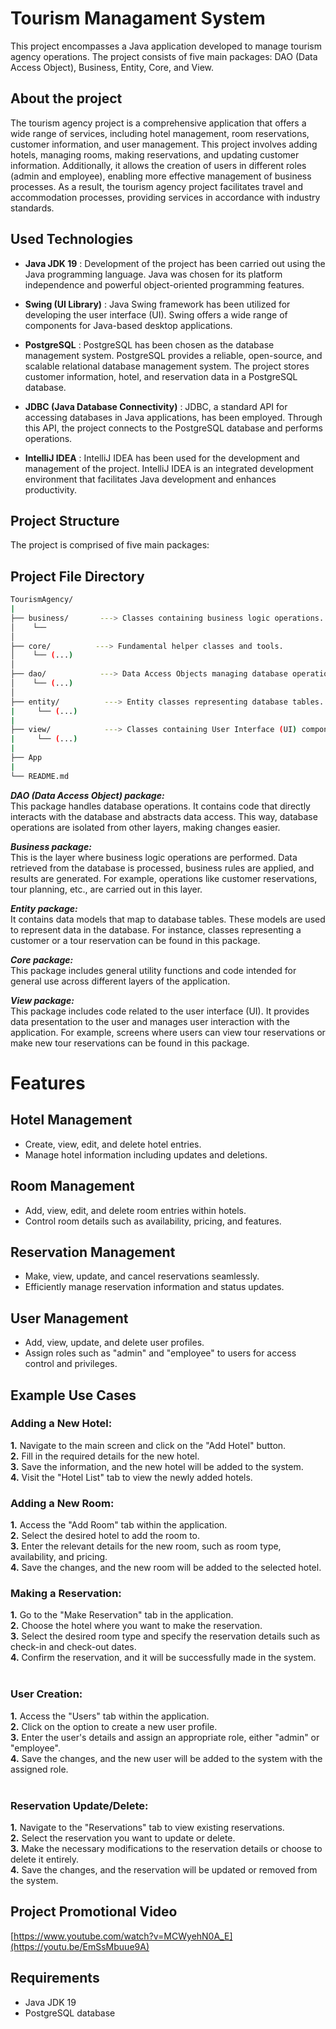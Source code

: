 # Tourism Managament System
This project encompasses a Java application developed to manage tourism agency operations. The project consists of five main packages: DAO (Data Access Object), Business, Entity, Core, and View.


## About the project
The tourism agency project is a comprehensive application that offers a wide range of services, including hotel management, room reservations, customer information, and user management. This project involves adding hotels, managing rooms, making reservations, and updating customer information. Additionally, it allows the creation of users in different roles (admin and employee), enabling more effective management of business processes. As a result, the tourism agency project facilitates travel and accommodation processes, providing services in accordance with industry standards.


## Used Technologies

- __Java JDK 19__ :
  Development of the project has been carried out using the Java programming language. Java was chosen for its platform independence and powerful object-oriented programming features.

- __Swing (UI Library)__ :
 Java Swing framework has been utilized for developing the user interface (UI). Swing offers a wide range of components for Java-based desktop applications.

- __PostgreSQL__ :
 PostgreSQL has been chosen as the database management system. PostgreSQL provides a reliable, open-source, and scalable relational database management system. The project stores customer information, hotel, and reservation data in a PostgreSQL database.

- __JDBC (Java Database Connectivity)__ :
 JDBC, a standard API for accessing databases in Java applications, has been employed. Through this API, the project connects to the PostgreSQL database and performs operations.

- __IntelliJ IDEA__ :
IntelliJ IDEA has been used for the development and management of the project. IntelliJ IDEA is an integrated development environment that facilitates Java development and enhances productivity.

## Project Structure
The project is comprised of five main packages:



## Project File Directory
  ```sh 
TourismAgency/
|
├── business/       ---> Classes containing business logic operations.
│    └──
│ 
├── core/          ---> Fundamental helper classes and tools.
│    └── (...)
│
├── dao/            ---> Data Access Objects managing database operations.
│    └── (...)
│
├── entity/          ---> Entity classes representing database tables.
|     └── (...)
|
├── view/            ---> Classes containing User Interface (UI) components
|     └── (...)
|
├── App
|
└── README.md
   ````

__*DAO (Data Access Object) package:*__  <br> This package handles database operations. It contains code that directly interacts with the database and abstracts data access. This way, database operations are isolated from other layers, making changes easier.

__*Business package:*__  <br>    This is the layer where business logic operations are performed. Data retrieved from the database is processed, business rules are applied, and results are generated. For example, operations like customer reservations, tour planning, etc., are carried out in this layer.

__*Entity package:*__ <br>    It contains data models that map to database tables. These models are used to represent data in the database. For instance, classes representing a customer or a tour reservation can be found in this package.

__*Core package:*__   <br>   This package includes general utility functions and code intended for general use across different layers of the application.

__*View package:*__    <br> This package includes code related to the user interface (UI). It provides data presentation to the user and manages user interaction with the application. For example, screens where users can view tour reservations or make new tour reservations can be found in this package.






# Features

## Hotel Management
- Create, view, edit, and delete hotel entries.
- Manage hotel information including updates and deletions.
 
## Room Management
- Add, view, edit, and delete room entries within hotels.
- Control room details such as availability, pricing, and features.

## Reservation Management
- Make, view, update, and cancel reservations seamlessly.
- Efficiently manage reservation information and status updates.

## User Management
- Add, view, update, and delete user profiles.
- Assign roles such as "admin" and "employee" to users for access control and privileges.



## Example Use Cases
### Adding a New Hotel:
**1.** Navigate to the main screen and click on the "Add Hotel" button.<br>
**2.** Fill in the required details for the new hotel.<br>
**3.** Save the information, and the new hotel will be added to the system.<br>
**4.** Visit the "Hotel List" tab to view the newly added hotels.<br>

### Adding a New Room: 
**1.** Access the "Add Room" tab within the application.<br>
**2.** Select the desired hotel to add the room to.<br>
**3.** Enter the relevant details for the new room, such as room type, availability, and pricing.<br>
**4.** Save the changes, and the new room will be added to the selected hotel.<br>


### Making a Reservation: 
**1.** Go to the "Make Reservation" tab in the application.<br>
**2.** Choose the hotel where you want to make the reservation.<br>
**3.** Select the desired room type and specify the reservation details such as check-in and check-out dates.<br>
**4.** Confirm the reservation, and it will be successfully made in the system.<br>
<br>
### User Creation: 
**1.** Access the "Users" tab within the application.<br>
**2.** Click on the option to create a new user profile.<br>
**3.** Enter the user's details and assign an appropriate role, either "admin" or "employee".<br>
**4.** Save the changes, and the new user will be added to the system with the assigned role.<br>
<br>

### Reservation Update/Delete: 
**1.** Navigate to the "Reservations" tab to view existing reservations.<br>
**2.** Select the reservation you want to update or delete.<br>
**3.** Make the necessary modifications to the reservation details or choose to delete it entirely.<br>
**4.** Save the changes, and the reservation will be updated or removed from the system.<br> 








## Project Promotional Video
[https://www.youtube.com/watch?v=MCWyehN0A_E](https://youtu.be/EmSsMbuue9A)



## Requirements
- Java JDK 19
- PostgreSQL database
